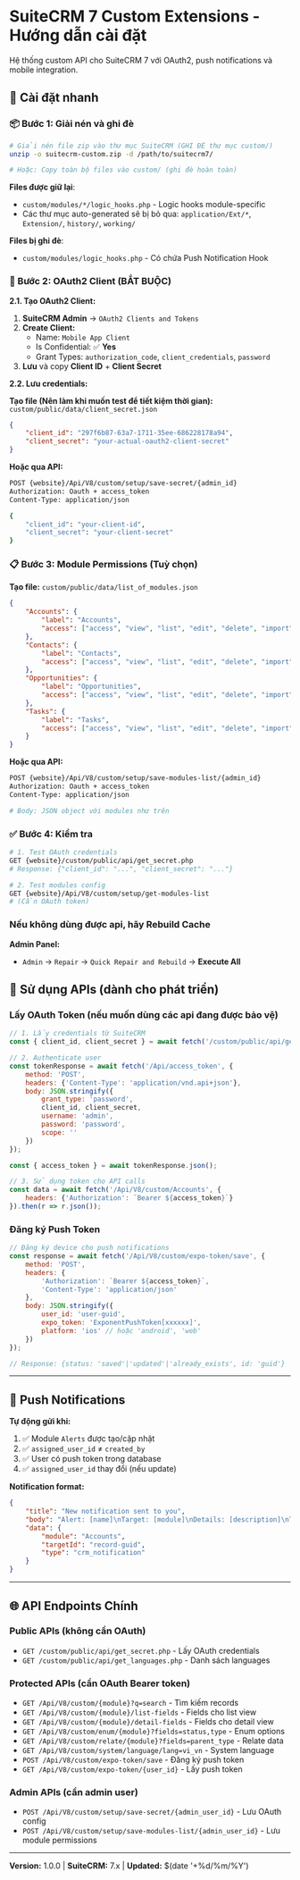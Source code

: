 # SuiteCRM 7 Custom Extensions - Hướng dẫn cài đặt

Hệ thống custom API cho SuiteCRM 7 với OAuth2, push notifications và mobile integration.

## 🚀 Cài đặt nhanh

### 📦 Bước 1: Giải nén và ghi đè

```bash
# Giải nén file zip vào thư mục SuiteCRM (GHI ĐÈ thư mục custom/)
unzip -o suitecrm-custom.zip -d /path/to/suitecrm7/

# Hoặc: Copy toàn bộ files vào custom/ (ghi đè hoàn toàn)
```

**Files được giữ lại**:
- `custom/modules/*/logic_hooks.php` - Logic hooks module-specific
- Các thư mục auto-generated sẽ bị bỏ qua: `application/Ext/*`, `Extension/`, `history/`, `working/`

**Files bị ghi đè**:
- `custom/modules/logic_hooks.php` - Có chứa Push Notification Hook

### 🔑 Bước 2: OAuth2 Client (BẮT BUỘC)

**2.1. Tạo OAuth2 Client:**
1. **SuiteCRM Admin** → `OAuth2 Clients and Tokens`
2. **Create Client:**
   - Name: `Mobile App Client`
   - Is Confidential: ✅ **Yes**  
   - Grant Types: `authorization_code`, `client_credentials`, `password`
3. **Lưu** và copy **Client ID** + **Client Secret**

**2.2. Lưu credentials:** 

**Tạo file (Nên làm khi muốn test để tiết kiệm thời gian):** `custom/public/data/client_secret.json`
```json
{
    "client_id": "297f6b87-63a7-1711-35ee-686228178a94",
    "client_secret": "your-actual-oauth2-client-secret"
}
```

**Hoặc qua API:**
```bash
POST {website}/Api/V8/custom/setup/save-secret/{admin_id}
Authorization: Oauth + access_token
Content-Type: application/json

{
    "client_id": "your-client-id",
    "client_secret": "your-client-secret"
}
```

### 📋 Bước 3: Module Permissions (Tuỳ chọn)

**Tạo file:** `custom/public/data/list_of_modules.json`
```json
{
    "Accounts": {
        "label": "Accounts",
        "access": ["access", "view", "list", "edit", "delete", "import", "export", "massupdate"]
    },
    "Contacts": {
        "label": "Contacts",
        "access": ["access", "view", "list", "edit", "delete", "import", "export", "massupdate"]
    },
    "Opportunities": {
        "label": "Opportunities", 
        "access": ["access", "view", "list", "edit", "delete", "import", "export", "massupdate"]
    },
    "Tasks": {
        "label": "Tasks",
        "access": ["access", "view", "list", "edit", "delete", "import", "export", "massupdate"]
    }
}
```

**Hoặc qua API:**
```bash
POST {website}/Api/V8/custom/setup/save-modules-list/{admin_id}
Authorization: Oauth + access_token
Content-Type: application/json

# Body: JSON object với modules như trên
```


### ✅ Bước 4: Kiểm tra

```bash
# 1. Test OAuth credentials
GET {website}/custom/public/api/get_secret.php
# Response: {"client_id": "...", "client_secret": "..."}

# 2. Test modules config  
GET {website}/Api/V8/custom/setup/get-modules-list
# (Cần OAuth token)
```

### Nếu không dùng được api, hãy Rebuild Cache

**Admin Panel:**
- `Admin` → `Repair` → `Quick Repair and Rebuild` → **Execute All**


## 📱 Sử dụng APIs (dành cho phát triển)

### Lấy OAuth Token (nếu muốn dùng các api đang được bảo vệ)

```javascript
// 1. Lấy credentials từ SuiteCRM
const { client_id, client_secret } = await fetch('/custom/public/api/get_secret.php').then(r => r.json());

// 2. Authenticate user
const tokenResponse = await fetch('/Api/access_token', {
    method: 'POST',
    headers: {'Content-Type': 'application/vnd.api+json'},
    body: JSON.stringify({
        grant_type: 'password',
        client_id, client_secret,
        username: 'admin',
        password: 'password',
        scope: ''
    })
});

const { access_token } = await tokenResponse.json();

// 3. Sử dụng token cho API calls
const data = await fetch('/Api/V8/custom/Accounts', {
    headers: {'Authorization': `Bearer ${access_token}`}
}).then(r => r.json());
```

### Đăng ký Push Token

```javascript
// Đăng ký device cho push notifications
const response = await fetch('/Api/V8/custom/expo-token/save', {
    method: 'POST',
    headers: {
        'Authorization': `Bearer ${access_token}`,
        'Content-Type': 'application/json'
    },
    body: JSON.stringify({
        user_id: 'user-guid',
        expo_token: 'ExponentPushToken[xxxxxx]',
        platform: 'ios' // hoặc 'android', 'web'  
    })
});

// Response: {status: 'saved'|'updated'|'already_exists', id: 'guid'}
```

---

## 🔔 Push Notifications

**Tự động gửi khi:**
1. ✅ Module `Alerts` được tạo/cập nhật
2. ✅ `assigned_user_id` ≠ `created_by`  
3. ✅ User có push token trong database
4. ✅ `assigned_user_id` thay đổi (nếu update)

**Notification format:**
```json
{
    "title": "New notification sent to you",
    "body": "Alert: [name]\nTarget: [module]\nDetails: [description]\nTarget ID: [id]",
    "data": {
        "module": "Accounts",
        "targetId": "record-guid", 
        "type": "crm_notification"
    }
}
```

---

## 🌐 API Endpoints Chính

### Public APIs (không cần OAuth)
- `GET /custom/public/api/get_secret.php` - Lấy OAuth credentials
- `GET /custom/public/api/get_languages.php` - Danh sách languages

### Protected APIs (cần OAuth Bearer token)
- `GET /Api/V8/custom/{module}?q=search` - Tìm kiếm records
- `GET /Api/V8/custom/{module}/list-fields` - Fields cho list view
- `GET /Api/V8/custom/{module}/detail-fields` - Fields cho detail view  
- `GET /Api/V8/custom/enum/{module}?fields=status,type` - Enum options
- `GET /Api/V8/custom/relate/{module}?fields=parent_type` - Relate data
- `GET /Api/V8/custom/system/language/lang=vi_vn` - System language
- `POST /Api/V8/custom/expo-token/save` - Đăng ký push token
- `GET /Api/V8/custom/expo-token/{user_id}` - Lấy push token

### Admin APIs (cần admin user)
- `POST /Api/V8/custom/setup/save-secret/{admin_user_id}` - Lưu OAuth config
- `POST /Api/V8/custom/setup/save-modules-list/{admin_user_id}` - Lưu module permissions

---

**Version:** 1.0.0 | **SuiteCRM:** 7.x | **Updated:** $(date '+%d/%m/%Y')

